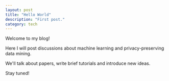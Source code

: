 ```yaml
---
layout: post
title: "Hello World"
description: "First post."
category: tech
---
```


Welcome to my blog!

Here I will post discussions about machine learning and privacy-preserving data mining.

We'll talk about papers, write brief tutorials and introduce new ideas.

Stay tuned!